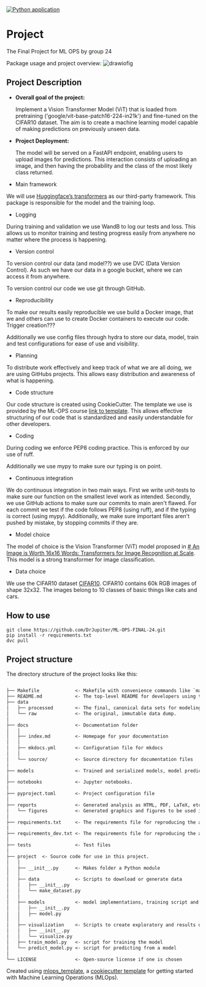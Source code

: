 [![Python application](https://github.com/DrJupiter/ML-OPS-FINAL-24/actions/workflows/python-app.yml/badge.svg?branch=main)](https://github.com/DrJupiter/ML-OPS-FINAL-24/actions/workflows/python-app.yml)
# Project

The Final Project for ML OPS by group 24

Package usage and project overview:
![drawiofig](figures/draw_io_total_fig_3.png)
## Project Description

- **Overall goal of the project:**

  Implement a Vision Transformer Model (ViT) that is loaded from pretraining ('google/vit-base-patch16-224-in21k') and fine-tuned on the CIFAR10 dataset. The aim is to create a machine learning model capable of making predictions on previously unseen data.

- **Project Deployment:**

  The model will be served on a FastAPI endpoint, enabling users to upload images for predictions.
This interaction consists of uploading an image, and then having the probability and the class of the most likely class returned.

- Main framework

We will use [Huggingface’s transformers](https://huggingface.co/docs/transformers/index) as our third-party framework. This package is responsible for the model and the training loop.

- Logging

During training and validation we use WandB to log our tests and loss.
This allows us to monitor training and testing progress easily from anywhere no matter where the process is happening.

- Version control

To version control our data (and model??) we use DVC (Data Version Control).
As such we have our data in a google bucket, where we can access it from anywhere.

To version control our code we use git through GitHub.

- Reproducibility

To make our results easily reproducible we use build a Docker image, that we and others can use to create Docker containers to execute our code.
Trigger creation???

Additionally we use config files through hydra to store our data, model, train and test configurations for ease of use and visibility.

- Planning

To distribute work effectively and keep track of what we are all doing, we are using GitHubs projects.
This allows easy distribution and awareness of what is happening.

- Code structure

Our code structure is created using CookieCutter.
The template we use is provided by the ML-OPS course [link to template](https://github.com/SkafteNicki/mlops_template).
This allows effective structuring of our code that is standardized and easily understandable for other developers.

- Coding

During coding we enforce PEP8 coding practice.
This is enforced by our use of ruff.

Additionally we use mypy to make sure our typing is on point.

- Continuous integration

We do continuous integration in two main ways.
First we write unit-tests to make sure our function on the smallest level work as intended.
Secondly, we use GitHub actions to make sure our commits to main aren't flawed.
For each commit we test if the code follows PEP8 (using ruff), and if the typing is correct (using mypy).
Additionally, we make sure important files aren't pushed by mistake, by stopping commits if they are.

- Model choice

The model of choice is the Vision Transformer (ViT) model proposed in [# An Image is Worth 16x16 Words: Transformers for Image Recognition at Scale](https://arxiv.org/abs/2010.11929).
This model is a strong transformer for image classification.

- Data choice

We use the CIFAR10 dataset [CIFAR10](https://paperswithcode.com/dataset/cifar-10).
CIFAR10 contains 60k RGB images of shape 32x32.
The images belong to 10 classes of basic things like cats and cars.


## How to use
    git clone https://github.com/DrJupiter/ML-OPS-FINAL-24.git
    pip install -r requirements.txt
    dvc pull

## Project structure

The directory structure of the project looks like this:

```txt

├── Makefile             <- Makefile with convenience commands like `make data` or `make train`
├── README.md            <- The top-level README for developers using this project.
├── data
│   ├── processed        <- The final, canonical data sets for modeling.
│   └── raw              <- The original, immutable data dump.
│
├── docs                 <- Documentation folder
│   │
│   ├── index.md         <- Homepage for your documentation
│   │
│   ├── mkdocs.yml       <- Configuration file for mkdocs
│   │
│   └── source/          <- Source directory for documentation files
│
├── models               <- Trained and serialized models, model predictions, or model summaries
│
├── notebooks            <- Jupyter notebooks.
│
├── pyproject.toml       <- Project configuration file
│
├── reports              <- Generated analysis as HTML, PDF, LaTeX, etc.
│   └── figures          <- Generated graphics and figures to be used in reporting
│
├── requirements.txt     <- The requirements file for reproducing the analysis environment
|
├── requirements_dev.txt <- The requirements file for reproducing the analysis environment
│
├── tests                <- Test files
│
├── project  <- Source code for use in this project.
│   │
│   ├── __init__.py      <- Makes folder a Python module
│   │
│   ├── data             <- Scripts to download or generate data
│   │   ├── __init__.py
│   │   └── make_dataset.py
│   │
│   ├── models           <- model implementations, training script and prediction script
│   │   ├── __init__.py
│   │   ├── model.py
│   │
│   ├── visualization    <- Scripts to create exploratory and results oriented visualizations
│   │   ├── __init__.py
│   │   └── visualize.py
│   ├── train_model.py   <- script for training the model
│   └── predict_model.py <- script for predicting from a model
│
└── LICENSE              <- Open-source license if one is chosen
```

Created using [mlops_template](https://github.com/SkafteNicki/mlops_template),
a [cookiecutter template](https://github.com/cookiecutter/cookiecutter) for getting
started with Machine Learning Operations (MLOps).


<!--
# ML-OPS-FINAL-24


# OUTDATED

## Original Project Description

- Overall goal of the project:

Implement an autoencoder on MNIST to generate images and make the training of it reproducible. We want an end-point API that allows a user to query for images. Furthermore, we want to use state-of-the-art continuous integration and continuous delivery pipelines to mimic the production requirements seen in real-world scenarios.

 -   What framework will you use and do you intend to include the framework in your project?

We will use ([Huggingface’s diffusers](https://github.com/huggingface/diffusers)) as our third-party framework. To speed up writing the training loop we will use the ([composers library](https://github.com/mosaicml/composer)). We will log our experiments in WandB.
To ensure reproducibility we will utilize the power docker to ensure software and operating system reproducibility. We will use DVC for data version control. Our projects will be configured with Python data classes. We will use Github to version control our code. Our model will be saved on hugging face.
In terms of project deployment, we will be using the FastAPI framework to serve an endpoint API that can be used for model inference by the end user. We use google cloud as our service provider.
We use a Cookiecutter template to structure our GitHub code. The template we use is provided by the ML-OPS course [link to template](https://github.com/SkafteNicki/mlops_template). This allows effective structuring of our code that is standardized and easily understandable for other developers. We use [ruff](https://github.com/astral-sh/ruff) to format our python code.

- What data are you going to run on (initially, may change)

We are going to train our model on the MNIST dataset which is a dataset of approximately 70 thousand handwritten images of the numbers 0-9. The MNIST pictures are 28 by 28 grayscale images.

- What models do you expect to use

We expect to use an autoencoder written in the third-party extension of Pytorch named Diffusers (developed by Huggingface).
We choose this framework because of prior experience with it, its good performance, and high maintenance.
More specifically we choose to work with Tiny AutoEncoder originally implemented for Stable Diffusion (TAESD). Tiny AutoEncoder was introduced in ([madebyollin/taesd](https://github.com/madebyollin/taesd)) by Ollin Boer Bohan.
-->
